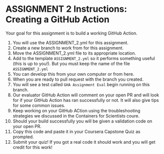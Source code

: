 # ASSIGNMENT 2 Instructions: Creating a GitHub Action

Your goal for this assignment is to build a working GitHub Action. 

1. You will use the ASSIGNMENT_2.yml for this assignment. 
2. Create a new branch to work from for this assignment.
3. Move the ASSIGNMENT_2.yml file to its appropriate location.
4. Add to the template `ASSIGNMENT_2.yml` so it performs something useful (this is up to you!). But you must keep the name of the file `ASSIGNMENT_2.yml`
5. You can develop this from your own computer or from here. 
6. When you are ready to pull request with the branch you created.
7. You will see a test called `GHA Assignment Eval` begin running on this branch.
8. Our evaluator GitHub Action will comment on your open PR and will look for if your GitHub Action has ran successfully or not. It will also give tips for some common issues. 
9. Keep working on your GitHub ACtion using the troubleshooting strategies we discussed in the Containers for Scientists coure.
10. Should your build successfully you will be given a validation code on your open PR.
11. Copy this code and paste it in your Coursera Capstone Quiz as prompted.
12. Submit your quiz! If you got a real code it should work and you will get credit for this work!
